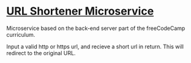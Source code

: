 # [URL Shortener Microservice](https://www.freecodecamp.org/learn/apis-and-microservices/apis-and-microservices-projects/url-shortener-microservice)

Microservice based on the back-end server part of the freeCodeCamp curriculum. 

Input a valid http or https url, and recieve a short url in return. This will redirect to the original URL. 

